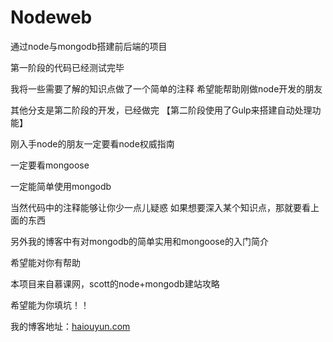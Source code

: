 # Nodeweb

通过node与mongodb搭建前后端的项目

第一阶段的代码已经测试完毕

我将一些需要了解的知识点做了一个简单的注释
希望能帮助刚做node开发的朋友

其他分支是第二阶段的开发，已经做完
【第二阶段使用了Gulp来搭建自动处理功能】

刚入手node的朋友一定要看node权威指南

一定要看mongoose

一定能简单使用mongodb

当然代码中的注释能够让你少一点儿疑惑
如果想要深入某个知识点，那就要看上面的东西

另外我的博客中有对mongodb的简单实用和mongoose的入门简介

希望能对你有帮助

本项目来自慕课网，scott的node+mongodb建站攻略

希望能为你填坑！！

我的博客地址：[haiouyun.com](http://haiouyun.com/)

